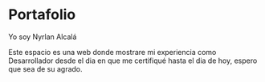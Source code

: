 # Portafolio

Yo soy Nyrlan Alcalá

Este espacio es una web donde mostrare mi experiencia como Desarrollador
desde el dia en que me certifiqué hasta el dia de hoy, espero que sea
de su agrado.
